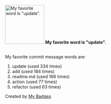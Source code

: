 <img src="https://my-badges.github.io/my-badges/favorite-word.png" alt="My favorite word is &quot;update&quot;." title="My favorite word is &quot;update&quot;." width="128">
<strong>My favorite word is &quot;update&quot;.</strong>
<br><br>

My favorite commit message words are:

1. update (used 334 times)
2. add (used 184 times)
3. readme.md (used 168 times)
4. action (used 77 times)
5. refactor (used 63 times)


Created by <a href="https://github.com/my-badges/my-badges">My Badges</a>